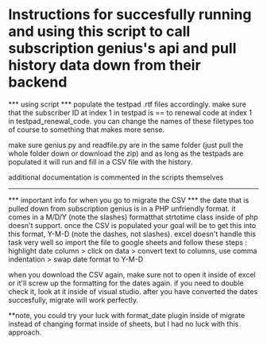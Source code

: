 # Instructions for succesfully running and using this script to call subscription genius's api and pull history data down from their backend

*** using script ***
populate the testpad .rtf files accordingly. make sure that the subscriber ID at index 1 in testpad is == to renewal code 
at index 1 in testpad_renewal_code. you can change the names of these filetypes too of course to something that makes
more sense. 

make sure genius.py and readfile.py are in the same folder (just pull the whole folder down or download the zip) 
and as long as the testpads are populated it will run and fill in a CSV file with the history. 

additional documentation is commented in the scripts themselves
******************
*** important info for when you go to migrate the CSV ***
the date that is pulled down from subscription genius is in a PHP unfriendly format. it comes in a M/D/Y (note the slashes) formatthat strtotime class inside of php doesn't support. once the CSV is populated your goal will be to get this into this format,
Y-M-D (note the dashes, not slashes). excel doesn't handle this task very well so import the file to google sheets and follow
these steps : highlight date column > click on data > convert text to columns, use comma indentation > swap date format to Y-M-D

when you download the CSV again, make sure not to open it inside of excel or it'll screw up the formatting for the dates again.
if you need to double check it, look at it inside of visual studio. after you have converted the dates succesfully, migrate will
work perfectly. 

**note, you could try your luck with format_date plugin inside of migrate instead of changing format inside of sheets, but I 
had no luck with this approach.

